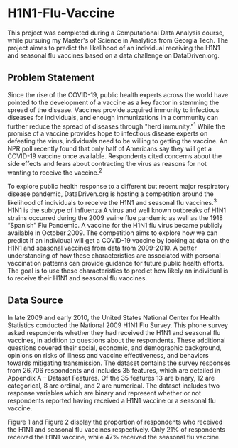 # H1N1-Flu-Vaccine
This project was completed during a Computational Data Analysis course, while pursuing my Master's of Science in Analytics from Georgia Tech. The project aimes to predict the likelihood of an individual receiving the H1N1 and seasonal flu vaccines based on a data challenge on DataDriven.org.

## Problem Statement
Since the rise of the COVID-19, public health experts across the world have pointed to the development of 
a vaccine as a key factor in stemming the spread of the disease. Vaccines provide acquired immunity to 
infectious diseases for individuals, and enough immunizations in a community can further reduce the 
spread of diseases through "herd immunity."<sup>1</sup> While the promise of a vaccine provides hope to infectious 
disease experts on defeating the virus, individuals need to be willing to getting the vaccine. An NPR poll 
recently found that only half of Americans say they will get a COVID-19 vaccine once available. Respondents 
cited concerns about the side effects and fears about contracting the virus as reasons for not wanting to 
receive the vaccine.<sup>2</sup>

To explore public health response to a different but recent major respiratory disease pandemic, 
DataDriven.org is hosting a competition around the likelihood of individuals to receive the H1N1 and 
seasonal flu vaccines.<sup>3</sup> H1N1 is the subtype of Influenza A virus and well known outbreaks of H1N1 strains 
occurred during the 2009 swine flue pandemic as well as the 1918 “Spanish” Flu Pandemic. A vaccine for 
the H1N1 flu virus became publicly available in October 2009. The competition aims to explore how we 
can predict if an individual will get a COVID-19 vaccine by looking at data on the H1N1 and seasonal 
vaccines from data from 2009-2010. A better understanding of how these characteristics are associated 
with personal vaccination patterns can provide guidance for future public health efforts. The goal is to use 
these characteristics to predict how likely an individual is to receive their H1N1 and seasonal flu vaccines.

## Data Source
In late 2009 and early 2010, the United States National Center for Health Statistics conducted the National 
2009 H1N1 Flu Survey. This phone survey asked respondents whether they had received the H1N1 and 
seasonal flu vaccines, in addition to questions about the respondents. These additional questions covered 
their social, economic, and demographic background, opinions on risks of illness and vaccine effectiveness,
and behaviors towards mitigating transmission.
The dataset contains the survey responses from 26,706 respondents and includes 35 features, which are 
detailed in Appendix A – Dataset Features. Of the 35 features 13 are binary, 12 are categorical, 8 are ordinal, 
and 2 are numerical. The dataset includes two response variables which are binary and represent whether or not 
respondents reported having received a H1N1 vaccine or a seasonal flu vaccine. 

Figure 1 and Figure 2 display
the proportion of respondents who received the H1N1 and seasonal flu vaccines respectively. Only 21% of respondents 
received the H1N1 vaccine, while 47% received the seasonal flu vaccine.

